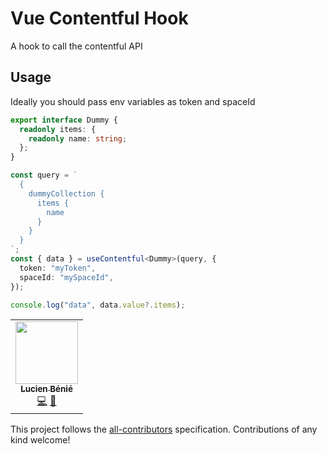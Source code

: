 # Vue Contentful Hook

A hook to call the contentful API

## Usage

Ideally you should pass env variables as token and spaceId

```ts
export interface Dummy {
  readonly items: {
    readonly name: string;
  };
}

const query = `
  {
    dummyCollection {
      items {
        name
      }
    }
  }
`;
const { data } = useContentful<Dummy>(query, {
  token: "myToken",
  spaceId: "mySpaceId",
});

console.log("data", data.value?.items);
```

<!-- ALL-CONTRIBUTORS-LIST:START - Do not remove or modify this section -->
<!-- prettier-ignore-start -->
<!-- markdownlint-disable -->
<table>
  <tr>
    <td align="center"><a href="https://lbenie.xyz/"><img src="https://avatars.githubusercontent.com/u/7316046?v=4?s=100" width="100px;" alt=""/><br /><sub><b>Lucien Bénié</b></sub></a><br /><a href="https://github.com/lbenie/ts-vite/commits?author=lbenie" title="Code">💻</a> <a href="https://github.com/lbenie/ts-vite/commits?author=lbenie" title="Documentation">📖</a></td>
  </tr>
</table>

<!-- markdownlint-restore -->
<!-- prettier-ignore-end -->

<!-- ALL-CONTRIBUTORS-LIST:END -->

This project follows the [all-contributors](https://github.com/all-contributors/all-contributors) specification. Contributions of any kind welcome!
